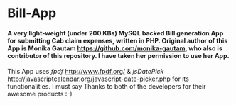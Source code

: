 # Bill-App
#### A very light-weight (under 200 KBs) MySQL backed Bill generation App for submitting Cab claim expenses, written in PHP. Original author of this App is Monika Gautam https://github.com/monika-gautam, who also is contributor of this repository. I have taken her permission to use her App.
This App uses *fpdf* http://www.fpdf.org/ & *jsDatePick* http://javascriptcalendar.org/javascript-date-picker.php for its functionalities. I must say Thanks to both of the developers for their awesome products :-)

